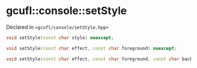 # gcufl::console::setStyle
Declared in `<gcufl/console/setStyle.hpp>`
```cpp
void setStyle(const char style) noexcept;

void setStyle(const char effect, const char foreground) noexcept;

void setStyle(const char effect, const char foreground, const char background) noexcept;
```
